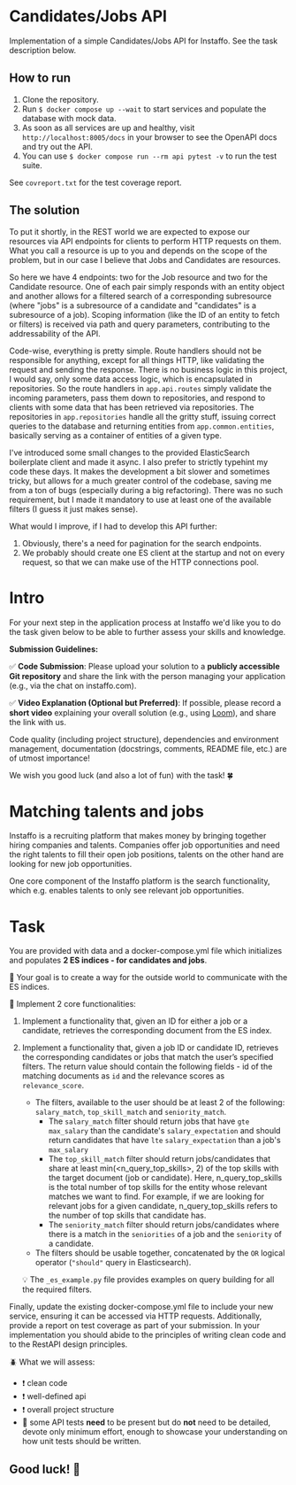 # Candidates/Jobs API
Implementation of a simple Candidates/Jobs API for Instaffo. See the task description 
below.

## How to run
1. Clone the repository.
2. Run `$ docker compose up --wait` to start services and populate the database with mock 
   data.
3. As soon as all services are up and healthy, visit `http://localhost:8005/docs` in your 
   browser to see the OpenAPI docs and try out the API. 
4. You can use `$ docker compose run --rm api pytest -v` to run the test suite. 

See `covreport.txt` for the test coverage report. 


## The solution
To put it shortly, in the REST world we are expected to expose our resources via API 
endpoints for clients to perform HTTP requests on them. What you call a resource is up to 
you and depends on the scope of the problem, but in our case I believe that Jobs and 
Candidates are resources.

So here we have 4 endpoints: two for the Job resource and two for the Candidate resource.
One of each pair simply responds with an entity object and another allows for a filtered
search of a corresponding subresource (where "jobs" is a subresource of a candidate 
and "candidates" is a subresource of a job). Scoping information (like the ID of an 
entity to fetch or filters) is received via path and query parameters, contributing 
to the addressability of the API.

Code-wise, everything is pretty simple. Route handlers should not be responsible for 
anything, except for all things HTTP, like validating the request and sending the 
response. There is no business logic in this project, I would say, only some data access 
logic, which is encapsulated in repositories. So the route handlers in `app.api.routes` 
simply validate the incoming parameters, pass them down to repositories, and respond 
to clients with some data that has been retrieved via repositories. The repositories in 
`app.repositories` handle all the gritty stuff, issuing correct queries to the database 
and returning entities from `app.common.entities`, basically serving as a container of 
entities of a given type. 

I've introduced some small changes to the provided ElasticSearch boilerplate client and 
made it async. I also prefer to strictly typehint my code these days. It makes the 
development a bit slower and sometimes tricky, but allows for a much greater control 
of the codebase, saving me from a ton of bugs (especially during a big refactoring). There 
was no such requirement, but I made it mandatory to use at least one of the available 
filters (I guess it just makes sense).

What would I improve, if I had to develop this API further:
1. Obviously, there's a need for pagination for the search endpoints.
2. We probably should create one ES client at the startup and not on every request, so 
that we can make use of the HTTP connections pool.

# Intro

For your next step in the application process at Instaffo we'd like you to do the task given below to be able to further assess your skills and knowledge. 

**Submission Guidelines:**

✅ **Code Submission**: Please upload your solution to a **publicly accessible Git repository** and share the link with the person managing your application (e.g., via the chat on instaffo.com).

✅ **Video Explanation (Optional but Preferred)**: If possible, please record a **short video** explaining your overall solution (e.g., using [Loom](https://www.loom.com/screen-recorder)), and share the link with us.

Code quality (including project structure), dependencies and environment management, documentation (docstrings, comments, README file, etc.) are of utmost importance!

We wish you good luck (and also a lot of fun) with the task! 🍀

# Matching talents and jobs

Instaffo is a recruiting platform that makes money by bringing together hiring companies and talents. Companies offer job opportunities and need the right talents to fill their open job positions, talents on the other hand are looking for new job opportunities.

One core component of the Instaffo platform is the search functionality, which e.g. enables talents to only see relevant job opportunities.

# Task

You are provided with data and a docker-compose.yml file which initializes and populates __2 ES indices - for candidates and jobs__. 

🎯 Your goal is to create a way for the outside world to communicate with the ES indices.

📌 Implement 2 core functionalities:

1. Implement a functionality that, given an ID for either a job or a candidate, retrieves the corresponding document from the ES index.
2. Implement a functionality that, given a job ID or candidate ID, retrieves the corresponding candidates or jobs that match the user’s specified filters. The return value should contain the following fields - id of the matching documents as `id` and the relevance scores as `relevance_score`.
    - The filters, available to the user should be at least 2 of the following: `salary_match`, `top_skill_match` and `seniority_match`.
        - The `salary_match` filter should return jobs that have `gte` `max_salary` than the candidate's `salary_expectation` and should return candidates that have `lte` `salary_expectation` than a job's `max_salary`
        - The `top_skill_match` filter should return jobs/candidates that share at least min(<n_query_top_skills>, 2) of the top skills with the target document (job or candidate). Here, n_query_top_skills is the total number of top skills for the entity whose relevant matches we want to find. For example, if we are looking for relevant jobs for a given candidate, n_query_top_skills refers to the number of top skills that candidate has.
        - The `seniority_match` filter should return jobs/candidates where there is a match in the `seniorities` of a job and the `seniority` of a candidate.
    - The filters should be usable together, concatenated by the `OR` logical operator (`"should"` query in Elasticsearch).

    💡 The `_es_example.py` file provides examples on query building for all the required filters.  

Finally, update the existing docker-compose.yml file to include your new service, ensuring it can be accessed via HTTP requests. Additionally, provide a report on test coverage as part of your submission.
In your implementation you should abide to the principles of writing clean code and to the RestAPI design principles.

🪲 What we will assess:

- ❗ clean code
- ❗ well-defined api
- ❗ overall project structure
- 👶 some API tests **need** to be present but do **not** need to be detailed, devote only minimum effort, enough to showcase your understanding on how unit tests should be written.

## Good luck! 🚀
